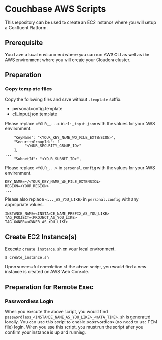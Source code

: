 # Couchbase AWS Scripts

This repository can be used to create an EC2 instance where you will setup a Confluent Platform.

## Prerequisite
You have a local environment where you can run AWS CLI as well as the AWS environment where you will create your Cloudera cluster.

## Preparation

### Copy template files

Copy the following files and save without `.template` suffix.

- personal.config.template
- cli_input.json.template

Please replace `<YOUR__...>` in `cli_input.json` with the values for your AWS environment.

```
    "KeyName": "<YOUR_KEY_NAME_WO_FILE_EXTENSION>",
    "SecurityGroupIds": [
         "<YOUR_SECURITY_GROUP_ID>"
    ],
...
    "SubnetId": "<YOUR_SUBNET_ID>",
```

Please replace `<YOUR_...>` in `personal.config` with the values for your AWS environment.

```
KEY_NAME=~/<YOUR_KEY_NAME_WO_FILE_EXTENSION>
REGION=<YOUR_REGION>
...
```

Please also replace `<..._AS_YOU_LIKE>` in `personal.config` with any appropriate values.

```
INSTANCE_NAME=<INSTANCE_NAME_PREFIX_AS_YOU_LIKE>
TAG_PROJECT=<PROJECT_AS_YOU_LIKE>
TAG_OWNER=<OWNER_AS_YOU_LIKE>
```

## Create EC2 Instance(s)

Execute `create_instance.sh` on your local environment.
```
$ create_instance.sh
```

Upon successful completion of the above script, you would find a new instance is created on AWS Web Console.


## Preparation for Remote Exec

### Passwordless Login
When you execute the above script, you would find `passwordless_<INSTANCE_NAME_AS_YOU_LIKE>_<DATA_TIME>.sh` is generated locally.
You can use this script to enable passwordless (no need to use PEM file) login.
When you use this script, you must run the script after you confirm your instance is up and running.


